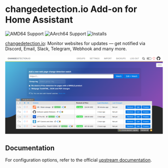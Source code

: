 # changedetection.io Add-on for Home Assistant  

![AMD64 Support](https://img.shields.io/badge/amd64-yes-green.svg)
![AArch64 Support](https://img.shields.io/badge/aarch64-yes-green.svg)
![Installs](https://img.shields.io/badge/dynamic/json?url=https://analytics.home-assistant.io/addons.json&query=$["ec6f6e63_changedetection"].total&label=Reported%20Installs)

[changedetection.io](https://github.com/dgtlmoon/changedetection.io): Monitor websites for updates — get notified via Discord, Email, Slack, Telegram, Webhook and many more.

![Screenshot](screenshot.png)

## Documentation  

For configuration options, refer to the official [upstream documentation](https://github.com/dgtlmoon/changedetection.io).
